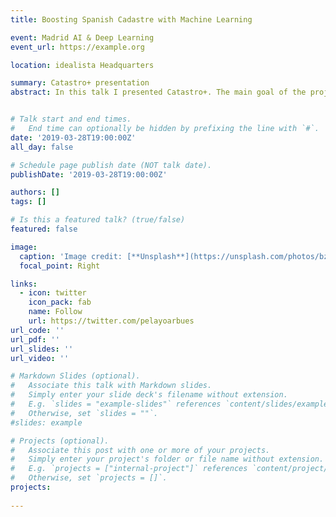 ```yaml
---
title: Boosting Spanish Cadastre with Machine Learning

event: Madrid AI & Deep Learning
event_url: https://example.org

location: idealista Headquarters

summary: Catastro+ presentation
abstract: In this talk I presented Catastro+. The main goal of the project is to add additional features to Spanish Cadastre by incorporating information included in Idealista ads.


# Talk start and end times.
#   End time can optionally be hidden by prefixing the line with `#`.
date: '2019-03-28T19:00:00Z'
all_day: false

# Schedule page publish date (NOT talk date).
publishDate: '2019-03-28T19:00:00Z'

authors: []
tags: []

# Is this a featured talk? (true/false)
featured: false

image:
  caption: 'Image credit: [**Unsplash**](https://unsplash.com/photos/bzdhc5b3Bxs)'
  focal_point: Right

links:
  - icon: twitter
    icon_pack: fab
    name: Follow
    url: https://twitter.com/pelayoarbues
url_code: ''
url_pdf: ''
url_slides: ''
url_video: ''

# Markdown Slides (optional).
#   Associate this talk with Markdown slides.
#   Simply enter your slide deck's filename without extension.
#   E.g. `slides = "example-slides"` references `content/slides/example-slides.md`.
#   Otherwise, set `slides = ""`.
#slides: example

# Projects (optional).
#   Associate this post with one or more of your projects.
#   Simply enter your project's folder or file name without extension.
#   E.g. `projects = ["internal-project"]` references `content/project/deep-learning/index.md`.
#   Otherwise, set `projects = []`.
projects:
  
---
```


